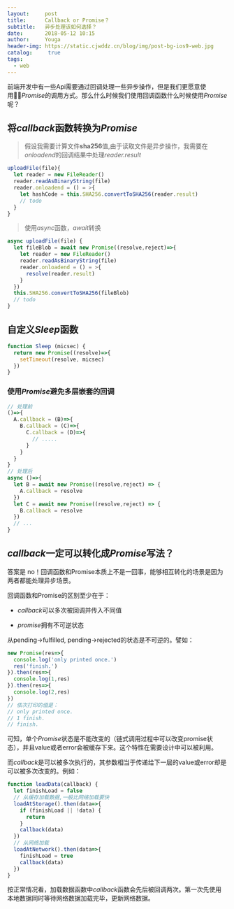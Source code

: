 ```yaml
---
layout:     post
title:      Callback or Promise？
subtitle:   异步处理该如何选择？
date:       2018-05-12 10:15
author:     Youga
header-img: https://static.cjwddz.cn/blog/img/post-bg-ios9-web.jpg
catalog: 	 true
tags:
  - web
---
```


前端开发中有一些Api需要通过回调处理一些异步操作，但是我们更愿意使用*Promise*的调用方式。那么什么时候我们使用回调函数什么时候使用*Promise*呢？

<!--more-->

## 将*callback*函数转换为*Promise*

> 假设我需要计算文件**sha256**值,由于读取文件是异步操作，我需要在*onloadend*的回调结果中处理*reader.result*

```javascript
uploadFile(file){
  let reader = new FileReader()
  reader.readAsBinaryString(file)
  reader.onloadend = () = >{
    let hashCode = this.SHA256.convertToSHA256(reader.result)
    // todo 
  }
}
```

> 使用*async*函数，*await*转换

```javascript
async uploadFile(file) {
  let fileBlob = await new Promise((resolve,reject)=>{
    let reader = new FileReader()
    reader.readAsBinaryString(file)
    reader.onloadend = () = >{
      resolve(reader.result)
    }
  })
  this.SHA256.convertToSHA256(fileBlob)
  // todo
}
```

## 自定义*Sleep*函数

```javascript
function Sleep (micsec) {
  return new Promise((resolve)=>{
    setTimeout(resolve, micsec)
  })
}
```

### 使用*Promise*避免多层嵌套的回调

```javascript
// 处理前
()=>{
  A.callback = (B)=>{
    B.callback = (C)=>{
      C.callback = (D)=>{
        // .....
      }
    }
  }
}
// 处理后
async ()=>{
  let B = await new Promise((resolve,reject) => { 
    A.callback = resolve 
  })
  let C = await new Promise((resolve,reject) => { 
    B.callback = resolve 
  })
  // ...
}
```

## *callback*一定可以转化成*Promise*写法？

答案是 no！回调函数和Promise本质上不是一回事，能够相互转化的场景是因为两者都能处理异步场景。

回调函数和Promise的区别至少在于：

- *callback*可以多次被回调并传入不同值

- *promise*拥有不可逆状态

从pending->fulfilled, pending->rejected的状态是不可逆的。譬如：

```javascript 
new Promise(res=>{
  console.log('only printed once.')
  res('finish.')
}).then(res=>{
  console.log(1,res)
}).then(res=>{
  console.log(2,res)
})
// 依次打印的值是：
// only printed once.
// 1 finish.
// finish.
```
可知，单个*Promise*状态是不能改变的（链式调用过程中可以改变promise状态），并且value或者error会被缓存下来。这个特性在需要设计中可以被利用。

而*callback*是可以被多次执行的，其参数相当于传递给下一层的value或error却是可以被多次改变的。例如：
```javascript 
function loadData(callback) {
  let finishLoad = false
  // 从缓存加载数据,一般比网络加载要快
  loadAtStorage().then(data=>{
    if (finishLoad || !data) {
      return
    }
    callback(data)
  })
  // 从网络加载
  loadAtNetwork().then(data=>{
    finishLoad = true
    callback(data)
  })
}
```
按正常情况看，加载数据函数中*callback*函数会先后被回调两次。第一次先使用本地数据同时等待网络数据加载完毕，更新网络数据。